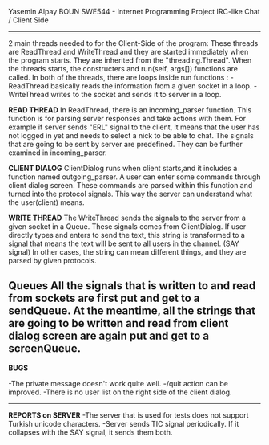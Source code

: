 Yasemin Alpay
BOUN SWE544 - Internet Programming Project
IRC-like Chat / Client Side

----------------------------------------------
2 main threads needed to for the Client-Side of the program:
These threads are ReadThread and WriteThread and they are started immediately
when the program starts. They are inherited from the "threading.Thread".
When the threads starts, the constructers and run(self, args[]) functions are called.
In both of the threads, there are loops inside run functions :
-ReadThread basically reads the information from a given socket in a loop.
-WriteThread writes to the socket and sends it to server in a loop.

**READ THREAD**
In ReadThread, there is an incoming_parser function.
This function is for parsing server responses and take actions with them. 
For example if server sends "ERL" signal to the client, it means that the 
user has not logged in yet and needs to select a nick to be able to chat.
The signals that are going to be sent by server are predefined. They can be
further examined in incoming_parser.

**CLIENT DIALOG**
ClientDialog runs when client starts,and it includes a function
named outgoing_parser. A user can enter some commands through client dialog screen.
These commands are parsed within this function and turned into 
the protocol signals. This way the server can understand what the user(client) means.

**WRITE THREAD**
The WriteThread sends the signals to the server from a given socket in a Queue. These signals comes from 
ClientDialog. If user directly types and enters to send the text, this string is transformed
to a signal that means the text will be sent to all users in the channel. (SAY signal)
In other cases, the string can mean different things, and they are parsed by given protocols.

**Queues**
All the signals that is written to and read from sockets are first put and get to a
sendQueue. At the meantime, all the strings that are going to be written and read from 
client dialog screen are again put and get to a screenQueue.
----------------------------------------------------
**BUGS**

-The private message doesn't work quite well.
-/quit action can be improved.
-There is no user list on the right side of the client dialog.


-------------------------------------------------------
**REPORTS on SERVER**
-The server that is used for tests does not support Turkish unicode characters.
-Server sends TIC signal periodically. If it collapses with the SAY signal, it sends them both.









 



